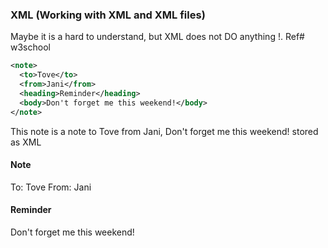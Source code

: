 ### XML (Working with XML and XML files)

Maybe it is a hard to understand, but XML does not DO anything !. Ref# w3school


```xml
<note>
  <to>Tove</to>
  <from>Jani</from>
  <heading>Reminder</heading>
  <body>Don't forget me this weekend!</body>
</note>
```
This note is a note to Tove from Jani, Don't forget me this weekend! stored as XML

#### Note
To: Tove
From: Jani

#### Reminder
Don't forget me this weekend!


